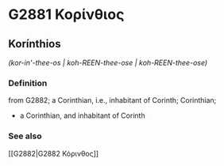 # G2881 Κορίνθιος

## Korínthios

_(kor-in'-thee-os | koh-REEN-thee-ose | koh-REEN-thee-ose)_

### Definition

from G2882; a Corinthian, i.e., inhabitant of Corinth; Corinthian; 

- a Corinthian, and inhabitant of Corinth

### See also

[[G2882|G2882 Κόρινθος]]
